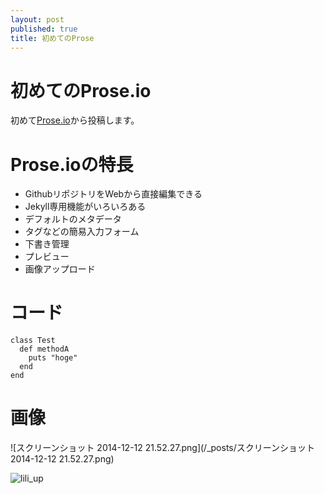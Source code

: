 ```yaml
---
layout: post
published: true
title: 初めてのProse
---
```


# 初めてのProse.io

初めて[Prose.io](http://prose.io/)から投稿します。

# Prose.ioの特長

- GithubリポジトリをWebから直接編集できる
- Jekyll専用機能がいろいろある
 - デフォルトのメタデータ
 - タグなどの簡易入力フォーム
 - 下書き管理
 - プレビュー
 - 画像アップロード

# コード


```
class Test
  def methodA
    puts "hoge"
  end
end

```

# 画像

![スクリーンショット 2014-12-12 21.52.27.png](/_posts/スクリーンショット 2014-12-12 21.52.27.png)


![lili_up](https://roon-media.s3.amazonaws.com/blogs/19584/3O3X003G2L312Q2R1M3f0p2n3F2E3y0r/giant.jpg)
